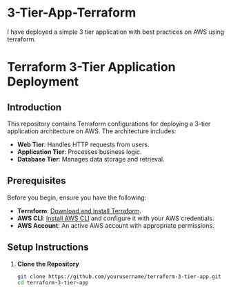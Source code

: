 # 3-Tier-App-Terraform
I have deployed a simple 3 tier application with best practices on AWS using terraform.

# Terraform 3-Tier Application Deployment

## Introduction

This repository contains Terraform configurations for deploying a 3-tier application architecture on AWS. The architecture includes:
- **Web Tier**: Handles HTTP requests from users.
- **Application Tier**: Processes business logic.
- **Database Tier**: Manages data storage and retrieval.

## Prerequisites

Before you begin, ensure you have the following:

- **Terraform**: [Download and install Terraform](https://www.terraform.io/downloads.html).
- **AWS CLI**: [Install AWS CLI](https://docs.aws.amazon.com/cli/latest/userguide/install-cliv2.html) and configure it with your AWS credentials.
- **AWS Account**: An active AWS account with appropriate permissions.

## Setup Instructions

1. **Clone the Repository**

   ```sh
   git clone https://github.com/yourusername/terraform-3-tier-app.git
   cd terraform-3-tier-app

